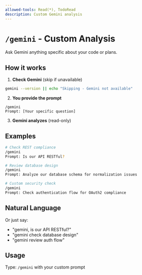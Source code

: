 ```yaml
---
allowed-tools: Read(*), TodoRead
description: Custom Gemini analysis
---
```


# `/gemini` - Custom Analysis

Ask Gemini anything specific about your code or plans.

## How it works

1. **Check Gemini** (skip if unavailable)
```bash
gemini --version || echo "Skipping - Gemini not available"
```

2. **You provide the prompt**
```
/gemini
Prompt: [Your specific question]
```

3. **Gemini analyzes** (read-only)

## Examples

```bash
# Check REST compliance
/gemini
Prompt: Is our API RESTful?

# Review database design
/gemini  
Prompt: Analyze our database schema for normalization issues

# Custom security check
/gemini
Prompt: Check authentication flow for OAuth2 compliance
```

## Natural Language
Or just say:
- "gemini, is our API RESTful?"
- "gemini check database design"
- "gemini review auth flow"

## Usage
Type: `/gemini` with your custom prompt